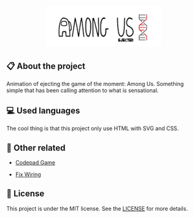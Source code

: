 
<h1 align="center">
    <img src="./images/logo-repo-among.png" alt="Netflix Clone by Jhony Walker" width="300px" />
</h1>

## :clipboard: About the project

Animation of ejecting the game of the moment: Among Us. Something simple that has been calling attention to what is sensational.

## :computer: Used languages

The cool thing is that this project only use HTML 
with SVG and CSS.

## :floppy_disk: Other related

- [Codepad Game](https://github.com/JhonyWalker-pixel/among-us-codepad)

- [Fix Wiring](https://github.com/JhonyWalker-pixel/fix-wiring-among-us)


## :book: License

This project is under the MIT license. See the [LICENSE](LICENSE.md) for more details.
